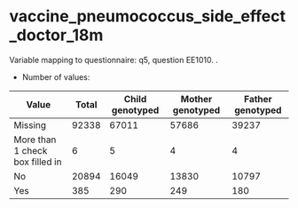 # vaccine_pneumococcus_side_effect_doctor_18m
Variable mapping to questionnaire: q5, question EE1010.
.
- Number of values:

| Value | Total | Child genotyped | Mother genotyped | Father genotyped |
| ----- | ----- | --------------- | ---------------- | ---------------- |
| Missing | 92338 | 67011 | 57686 | 39237 |
| More than 1 check box filled in | 6 | 5 | 4 |4 |
| No | 20894 | 16049 | 13830 |10797 |
| Yes | 385 | 290 | 249 |180 |



